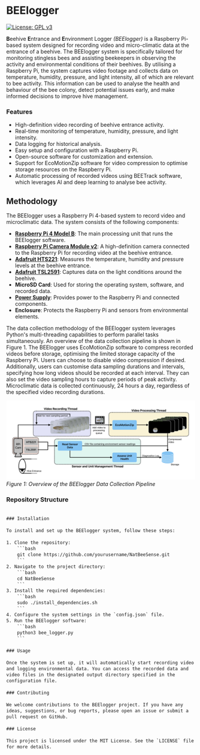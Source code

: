 # BEElogger
[![License: GPL v3](https://img.shields.io/badge/License-GPLv3-blue.svg)](https://choosealicense.com/licenses/gpl-3.0/)

**B**eehive **E**ntrance and **E**nvironment Logger *(BEElogger)* is a Raspberry Pi-based system designed for recording video and micro-climatic data at the entrance of a beehive. The BEElogger system is specifically tailored for monitoring stingless bees and assisting beekeepers in observing the activity and environmental conditions of their beehives. By utilising a Raspberry Pi, the system captures video footage and collects data on temperature, humidity, pressure, and light intensity, all of which are relevant to bee activity. This information can be used to analyse the health and behaviour of the bee colony, detect potential issues early, and make informed decisions to improve hive management.

### Features

- High-definition video recording of beehive entrance activity.
- Real-time monitoring of temperature, humidity, pressure, and light intensity.
- Data logging for historical analysis.
- Easy setup and configuration with a Raspberry Pi.
- Open-source software for customization and extension.
- Support for EcoMotionZip software for video compression to optimise storage resources on the Raspberry Pi.
- Automatic processing of recorded videos using BEETrack software, which leverages AI and deep learning to analyse bee activity.

## Methodology

The BEElogger uses a Raspberry Pi 4-based system to record video and microclimatic data. The system consists of the following components:

- [**Raspberry Pi 4 Model B**](https://www.raspberrypi.com/products/raspberry-pi-4-model-b/): The main processing unit that runs the BEElogger software.
- [**Raspberry Pi Camera Module v2**](https://www.raspberrypi.com/products/camera-module-v2/): A high-definition camera connected to the Raspberry Pi for recording video at the beehive entrance.
- [**Adafruit HTS221**](https://www.adafruit.com/product/4535): Measures the temperature, humidity and pressure levels at the beehive entrance.
- [**Adafruit TSL2591**](https://www.adafruit.com/product/1980): Captures data on the light conditions around the beehive.
- **MicroSD Card**: Used for storing the operating system, software, and recorded data.
- [**Power Supply**](https://www.raspberrypi.com/products/type-c-power-supply/): Provides power to the Raspberry Pi and connected components.
- **Enclosure**: Protects the Raspberry Pi and sensors from environmental elements.

The data collection methodology of the BEElogger system leverages Python's multi-threading capabilities to perform parallel tasks simultaneously. An overview of the data collection pipeline is shown in Figure 1. The BEElogger uses EcoMotionZip software to compress recorded videos before storage, optimising the limited storage capacity of the Raspberry Pi. Users can choose to disable video compression if desired. Additionally, users can customise data sampling durations and intervals, specifying how long videos should be recorded at each interval. They can also set the video sampling hours to capture periods of peak activity. Microclimatic data is collected continuously, 24 hours a day, regardless of the specified video recording durations.

![Overview of the BEElogger Data Collection Pipeline](./docs/figures/BEELogger.jpg)
*Figure 1: Overview of the BEElogger Data Collection Pipeline*

### Repository Structure


```

### Installation

To install and set up the BEElogger system, follow these steps:

1. Clone the repository:
    ```bash
    git clone https://github.com/yourusername/NatBeeSense.git
    ```
2. Navigate to the project directory:
    ```bash
    cd NatBeeSense
    ```
3. Install the required dependencies:
    ```bash
    sudo ./install_dependencies.sh
    ```
4. Configure the system settings in the `config.json` file.
5. Run the BEElogger software:
    ```bash
    python3 bee_logger.py
    ```

### Usage

Once the system is set up, it will automatically start recording video and logging environmental data. You can access the recorded data and video files in the designated output directory specified in the configuration file.

### Contributing

We welcome contributions to the BEElogger project. If you have any ideas, suggestions, or bug reports, please open an issue or submit a pull request on GitHub.

### License

This project is licensed under the MIT License. See the `LICENSE` file for more details.
